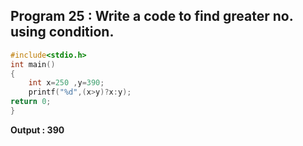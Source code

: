 ## Program 25 : Write a code to find greater no. using condition.
```c
#include<stdio.h>
int main()
{
    int x=250 ,y=390;
    printf("%d",(x>y)?x:y);
return 0;
}
```
**Output : 390**
